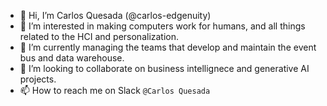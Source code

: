 - 👋 Hi, I’m Carlos Quesada (@carlos-edgenuity)
- 👀 I’m interested in making computers work for humans, and all things related to the HCI and personalization.
- 🌱 I’m currently managing the teams that develop and maintain the event bus and data warehouse.
- 💞️ I’m looking to collaborate on business intellignece and generative AI projects.
- 📫 How to reach me on Slack `@Carlos Quesada`

<!---
carlos-edgenuity/carlos-edgenuity is a ✨ special ✨ repository because its `README.md` (this file) appears on your GitHub profile.
You can click the Preview link to take a look at your changes.
--->
